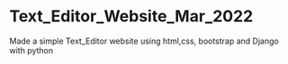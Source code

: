 # Text_Editor_Website_Mar_2022
Made a simple Text_Editor website using html,css, bootstrap and Django with python 
